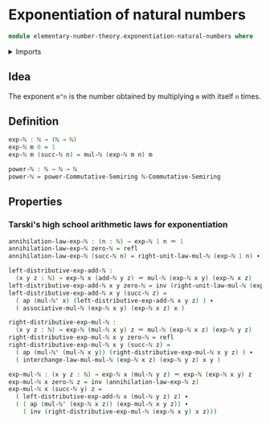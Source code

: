 # Exponentiation of natural numbers

```agda
module elementary-number-theory.exponentiation-natural-numbers where
```

<details><summary>Imports</summary>
```agda
open import foundation.identity-types
open import commutative-algebra.powers-of-elements-commutative-semirings
open import elementary-number-theory.addition-natural-numbers
open import elementary-number-theory.commutative-semiring-of-natural-numbers
open import elementary-number-theory.multiplication-natural-numbers
open import elementary-number-theory.natural-numbers
```
</details>

## Idea

The exponent `m^n` is the number obtained by multiplying `m` with itself `n` times.

## Definition

```agda
exp-ℕ : ℕ → (ℕ → ℕ)
exp-ℕ m 0 = 1
exp-ℕ m (succ-ℕ n) = mul-ℕ (exp-ℕ m n) m
```

```agda
power-ℕ : ℕ → ℕ → ℕ
power-ℕ = power-Commutative-Semiring ℕ-Commutative-Semiring
```

## Properties

### Tarski's high school arithmetic laws for exponentiation

```agda
annihilation-law-exp-ℕ : (n : ℕ) → exp-ℕ 1 n ＝ 1
annihilation-law-exp-ℕ zero-ℕ = refl
annihilation-law-exp-ℕ (succ-ℕ n) = right-unit-law-mul-ℕ (exp-ℕ 1 n) ∙ annihilation-law-exp-ℕ n

left-distributive-exp-add-ℕ :
  (x y z : ℕ) → exp-ℕ x (add-ℕ y z) ＝ mul-ℕ (exp-ℕ x y) (exp-ℕ x z)
left-distributive-exp-add-ℕ x y zero-ℕ = inv (right-unit-law-mul-ℕ (exp-ℕ x y))
left-distributive-exp-add-ℕ x y (succ-ℕ z) =
  ( ap (mul-ℕ' x) (left-distributive-exp-add-ℕ x y z) ) ∙
  ( associative-mul-ℕ (exp-ℕ x y) (exp-ℕ x z) x )

right-distributive-exp-mul-ℕ :
  (x y z : ℕ) → exp-ℕ (mul-ℕ x y) z ＝ mul-ℕ (exp-ℕ x z) (exp-ℕ y z)
right-distributive-exp-mul-ℕ x y zero-ℕ = refl
right-distributive-exp-mul-ℕ x y (succ-ℕ z) =
  ( ap (mul-ℕ' (mul-ℕ x y)) (right-distributive-exp-mul-ℕ x y z) ) ∙
  ( interchange-law-mul-mul-ℕ (exp-ℕ x z) (exp-ℕ y z) x y )

exp-mul-ℕ : (x y z : ℕ) → exp-ℕ x (mul-ℕ y z) ＝ exp-ℕ (exp-ℕ x y) z
exp-mul-ℕ x zero-ℕ z = inv (annihilation-law-exp-ℕ z)
exp-mul-ℕ x (succ-ℕ y) z =
  ( left-distributive-exp-add-ℕ x (mul-ℕ y z) z) ∙
  ( ( ap (mul-ℕ' (exp-ℕ x z)) (exp-mul-ℕ x y z)) ∙
    ( inv (right-distributive-exp-mul-ℕ (exp-ℕ x y) x z)))
```
